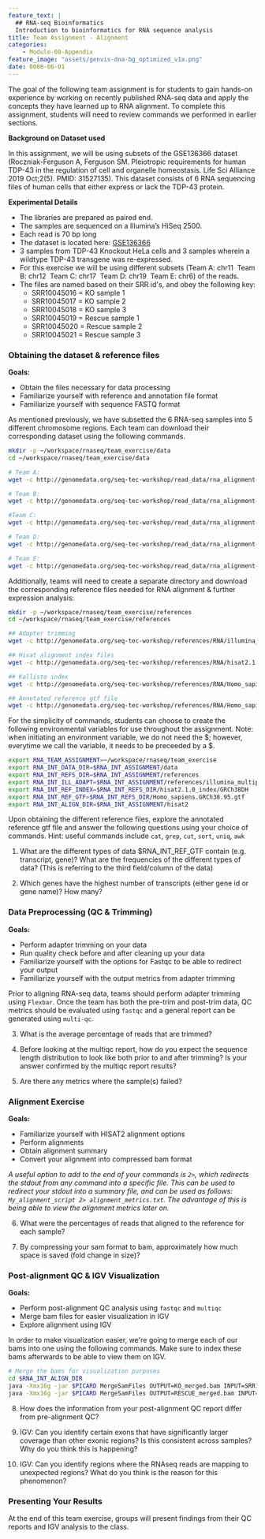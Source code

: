 ```yaml
---
feature_text: |
  ## RNA-seq Bioinformatics
  Introduction to bioinformatics for RNA sequence analysis
title: Team Assignment - Alignment
categories:
    - Module-08-Appendix
feature_image: "assets/genvis-dna-bg_optimized_v1a.png"
date: 0008-06-01
---
```


The goal of the following team assignment is for students to gain hands-on experience by working on recently published RNA-seq data and apply the concepts they have learned up to RNA alignment. To complete this assignment, students will need to review commands we performed in earlier sections.

**Background on Dataset used**

In this assignment, we will be using subsets of the GSE136366 dataset (Roczniak-Ferguson A, Ferguson SM. Pleiotropic requirements for human TDP-43 in the regulation of cell and organelle homeostasis. Life Sci Alliance 2019 Oct;2(5). PMID: 31527135). This dataset consists of 6 RNA sequencing files of human cells that either express or lack the TDP-43 protein.

**Experimental Details**

- The libraries are prepared as paired end.
- The samples are sequenced on a Illumina’s HiSeq 2500.
- Each read is 70 bp long
- The dataset is located here: [GSE136366](https://www.ncbi.nlm.nih.gov/geo/query/acc.cgi?acc=GSE136366)
- 3 samples from TDP-43 Knockout HeLa cells and 3 samples wherein a wildtype TDP-43 transgene was re-expressed.
- For this exercise we will be using different subsets (Team A: chr11  Team B: chr12  Team C: chr17  Team D: chr19  Team E: chr6) of the reads.
- The files are named based on their SRR id's, and obey the following key:
  - SRR10045016 = KO sample 1
  - SRR10045017 = KO sample 2
  - SRR10045018 = KO sample 3
  - SRR10045019 = Rescue sample 1
  - SRR10045020 = Rescue sample 2
  - SRR10045021 = Rescue sample 3


### Obtaining the dataset & reference files
**Goals:**

- Obtain the files necessary for data processing
- Familiarize yourself with reference and annotation file format
- Familiarize yourself with sequence FASTQ format

As mentioned previously, we have subsetted the 6 RNA-seq samples into 5 different chromosome regions. Each team can download their corresponding dataset using the following commands.
```bash
mkdir -p ~/workspace/rnaseq/team_exercise/data
cd ~/workspace/rnaseq/team_exercise/data

# Team A:
wget -c http://genomedata.org/seq-tec-workshop/read_data/rna_alignment-de_exercise/dataset_A/*

# Team B:
wget -c http://genomedata.org/seq-tec-workshop/read_data/rna_alignment-de_exercise/dataset_B/*

#Team C:
wget -c http://genomedata.org/seq-tec-workshop/read_data/rna_alignment-de_exercise/dataset_C/*

# Team D:
wget -c http://genomedata.org/seq-tec-workshop/read_data/rna_alignment-de_exercise/dataset_D/*

# Team E:
wget -c http://genomedata.org/seq-tec-workshop/read_data/rna_alignment-de_exercise/dataset_E/*
```

Additionally, teams will need to create a separate directory and download the corresponding reference files needed for RNA alignment & further expression analysis:
```bash
mkdir -p ~/workspace/rnaseq/team_exercise/references
cd ~/workspace/rnaseq/team_exercise/references

## Adapter trimming
wget -c http://genomedata.org/seq-tec-workshop/references/RNA/illumina_multiplex.fa

## Hisat alignment index files
wget -c http://genomedata.org/seq-tec-workshop/references/RNA/hisat2.1.0_index/

## Kallisto index
wget -c http://genomedata.org/seq-tec-workshop/references/RNA/Homo_sapiens.GRCh38.cdna.all.fa.kallisto.idx

## Annotated reference gtf file
wget -c http://genomedata.org/seq-tec-workshop/references/RNA/Homo_sapiens.GRCh38.95.gtf

```
For the simplicity of commands, students can choose to create the following environmental variables for use throughout the assignment.
Note: when initiating an environment variable, we do not need the $; however, everytime we call the variable, it needs to be preceeded by a $.

```bash
export RNA_TEAM_ASSIGNMENT=~/workspace/rnaseq/team_exercise
export RNA_INT_DATA_DIR=$RNA_INT_ASSIGNMENT/data
export RNA_INT_REFS_DIR=$RNA_INT_ASSIGNMENT/references
export RNA_INT_ILL_ADAPT=$RNA_INT_ASSIGNMENT/references/illumina_multiplex.fa
export RNA_INT_REF_INDEX=$RNA_INT_REFS_DIR/hisat2.1.0_index/GRCh38DH
export RNA_INT_REF_GTF=$RNA_INT_REFS_DIR/Homo_sapiens.GRCh38.95.gtf
export RNA_INT_ALIGN_DIR=$RNA_INT_ASSIGNMENT/hisat2
```
Upon obtaining the different reference files, explore the annotated reference gtf file and answer the following questions using your choice of commands.
Hint: useful commands include `cat`, `grep`, `cut`, `sort`, `uniq`, `awk`

1.  What are the different types of data $RNA_INT_REF_GTF contain (e.g. transcript, gene)? What are the frequencies of the different types of data? (This is referring to the third field/column of the data)

2. Which genes have the highest number of transcripts (either gene id or gene name)? How many?


### Data Preprocessing (QC & Trimming)

**Goals:**

- Perform adapter trimming on your data
- Run quality check before and after cleaning up your data
- Familiarize yourself with the options for Fastqc to be able to redirect your output
- Familiarize yourself with the output metrics from adapter trimming

Prior to aligning RNA-seq data, teams should perform adapter trimming using `Flexbar`. Once the team has both the pre-trim and post-trim data, QC metrics should be evaluated using `fastqc` and a general report can be generated using `multi-qc`.

3. What is the average percentage of reads that are trimmed?

4. Before looking at the multiqc report, how do you expect the sequence length distribution to look like both prior to and after trimming? Is your answer confirmed by the multiqc report results?

5. Are there any metrics where the sample(s) failed?

### Alignment Exercise

**Goals:**

- Familiarize yourself with HISAT2 alignment options
- Perform alignments
- Obtain alignment summary
- Convert your alignment into compressed bam format

*A useful option to add to the end of your commands is `2>`, which redirects the stdout from any command into a specific file. This can be used to redirect your stdout into a summary file, and can be used as follows: `My_alignment_script 2> alignment_metrics.txt`. The advantage of this is being able to view the alignment metrics later on.*

6. What were the percentages of reads that aligned to the reference for each sample?

7. By compressing your sam format to bam, approximately how much space is saved (fold change in size)?


### Post-alignment QC & IGV Visualization

**Goals:**

- Perform post-alignment QC analysis using `fastqc` and `multiqc`
- Merge bam files for easier visualization in IGV
- Explore alignment using IGV

In order to make visualization easier, we're going to merge each of our bams into one using the following commands. Make sure to index these bams afterwards to be able to view them on IGV.
```bash
# Merge the bams for visualization purposes
cd $RNA_INT_ALIGN_DIR
java -Xmx16g -jar $PICARD MergeSamFiles OUTPUT=KO_merged.bam INPUT=SRR10045016.bam INPUT=SRR10045017.bam INPUT=SRR10045018.bam
java -Xmx16g -jar $PICARD MergeSamFiles OUTPUT=RESCUE_merged.bam INPUT=SRR10045019.bam INPUT=SRR10045020.bam INPUT=SRR10045021.bam
```
8. How does the information from your post-alignment QC report differ from pre-alignment QC?

9. IGV: Can you identify certain exons that have significantly larger coverage than other exonic regions? Is this consistent across samples? Why do you think this is happening?  

10. IGV: Can you identify regions where the RNAseq reads are mapping to unexpected regions? What do you think is the reason for this phenomenon?

### Presenting Your Results
At the end of this team exercise, groups will present findings from their QC reports and IGV analysis to the class.

